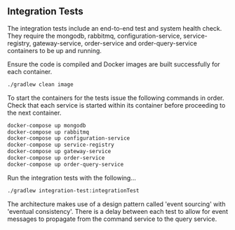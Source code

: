 ## Integration Tests

The integration tests include an end-to-end test and system health check. They require the mongodb, rabbitmq, configuration-service, service-registry, gateway-service, order-service and order-query-service containers to be up and running.

Ensure the code is compiled and Docker images are built successfully for each container.

```bash
./gradlew clean image
```

To start the containers for the tests issue the following commands in order. Check that each service is started within its container before proceeding to the next container.

```bash
docker-compose up mongodb
docker-compose up rabbitmq
docker-compose up configuration-service
docker-compose up service-registry
docker-compose up gateway-service
docker-compose up order-service
docker-compose up order-query-service
```

Run the integration tests with the following...

```bash
./gradlew integration-test:integrationTest
```

The architecture makes use of a design pattern called 'event sourcing' with 'eventual consistency'. There is a delay between each test to allow for event messages to propagate from the command service to the query service.

